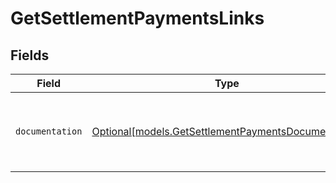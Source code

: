 # GetSettlementPaymentsLinks


## Fields

| Field                                                                                                  | Type                                                                                                   | Required                                                                                               | Description                                                                                            |
| ------------------------------------------------------------------------------------------------------ | ------------------------------------------------------------------------------------------------------ | ------------------------------------------------------------------------------------------------------ | ------------------------------------------------------------------------------------------------------ |
| `documentation`                                                                                        | [Optional[models.GetSettlementPaymentsDocumentation]](../models/getsettlementpaymentsdocumentation.md) | :heavy_minus_sign:                                                                                     | The URL to the generic Mollie API error handling guide.                                                |